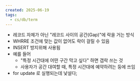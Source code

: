 ```yaml
---
created: 2025-06-19
tags:
  - cs/db/term
---
```

- 레코드 자체가 아닌 "레코드 사이의 공간(Gap)"에 락을 거는 방식
- WHRRE 조건에 맞는 값이 없어도 락이 걸릴 수 있음
- INSERT 방지위해 사용됨
- 예를 들어
	- "특정 시간대에 어떤 구간 막고 싶다" 하면 갭락 쓰는 것
	- 사용자가 공간 대여할 때, 특정 시간대에 예약하려는 둥에 쓰임
- for update 로 실행되는데 낯설다;